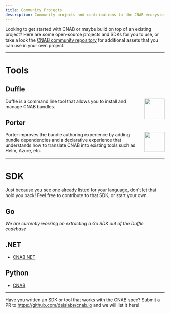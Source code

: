 ```yaml
---
title: Community Projects
description: Community projects and contributions to the CNAB ecosystem
---
```


Looking to get started with CNAB or maybe build on top of an existing project?
Here are some open-source projects and SDKs for you to use, or take a look the
[CNAB community repository][cnab-community] for additional assets that you can 
use in your own project.

---

# Tools

## Duffle
<a href="https://duffle.sh" alt="duffle"><img align="right" src="/img/duffle.svg" width="64px" /></a>
Duffle is a command line tool that allows you to install and manage CNAB bundles.

## Porter
<a href="https://porter.sh" alt="porter"><img align="right" src="/img/porter.png" width="64px" /></a>

Porter improves the bundle authoring experience by adding bundle dependencies and 
a declarative experience that understands how to translate CNAB into existing tools
such as Helm, Azure, etc.

---

# SDK
Just because you see one already listed for your language, don't let that hold you back!
Feel free to contribute to that SDK, or start your own.

## Go
_We are currently working on extracting a Go SDK out of the Duffle codebase_

## .NET
* [CNAB.NET](https://github.com/deislabs/cnab-netstandard)

## Python
* [CNAB](https://github.com/garethr/pycnab)

---

Have you written an SDK or tool that works with the CNAB spec? Submit a PR
to <https://github.com/deislabs/cnab.io> and we will list it here!

[cnab-community]: https://github.com/deislabs/cnab-community